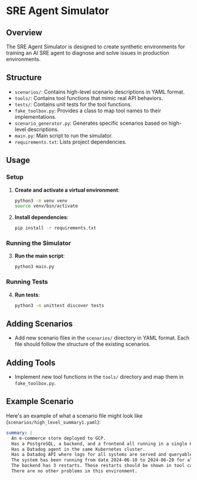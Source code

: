# SRE Agent Simulator

## Overview
The SRE Agent Simulator is designed to create synthetic environments for training an AI SRE agent to diagnose and solve issues in production environments.

## Structure
- `scenarios/`: Contains high-level scenario descriptions in YAML format.
- `tools/`: Contains tool functions that mimic real API behaviors.
- `tests/`: Contains unit tests for the tool functions.
- `fake_toolbox.py`: Provides a class to map tool names to their implementations.
- `scenario_generator.py`: Generates specific scenarios based on high-level descriptions.
- `main.py`: Main script to run the simulator.
- `requirements.txt`: Lists project dependencies.

## Usage

### Setup
1. **Create and activate a virtual environment**:
    ```bash
    python3 -m venv venv
    source venv/bin/activate
    ```

2. **Install dependencies**:
    ```bash
    pip install -r requirements.txt
    ```

### Running the Simulator
3. **Run the main script**:
    ```bash
    python3 main.py
    ```

### Running Tests
4. **Run tests**:
    ```bash
    python3 -m unittest discover tests
    ```

## Adding Scenarios
- Add new scenario files in the `scenarios/` directory in YAML format. Each file should follow the structure of the existing scenarios.

## Adding Tools
- Implement new tool functions in the `tools/` directory and map them in `fake_toolbox.py`.

## Example Scenario
Here's an example of what a scenario file might look like (`scenarios/high_level_summary1.yaml`):

```yaml
summary: |
  An e-commerce store deployed to GCP.
  Has a PostgreSQL, a backend, and a frontend all running in a single Kubernetes cluster.
  Has a Datadog agent in the same Kubernetes cluster.
  Has a Datadog API where logs for all systems are served and queryable.
  The system has been running from date 2024-06-10 to 2024-06-20 for all services, meaning logs and metadata should be available from them.
  The backend has 3 restarts. These restarts should be shown in tool calls to the Kubernetes tools as well as Datadog logs. The logs show an out of memory problem.
  There are no other problems in this environment.